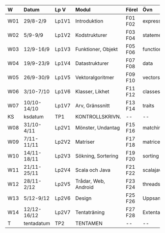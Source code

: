 | W   | Datum       | Lp V  | Modul                | Förel   | Övn         | Lab          |
|:----|:------------|:------|:---------------------|:--------|:------------|:-------------|
| W01 | 29/8-2/9    | Lp1V1 | Introduktion         | F01 F02 | expressions | textgame     |
| W02 | 5/9-9/9     | Lp1V2 | Kodstrukturer        | F03 F04 | statements  | --           |
| W03 | 12/9-16/9   | Lp1V3 | Funktioner, Objekt   | F05 F06 | functions   | turtledraw   |
| W04 | 19/9-23/9   | Lp1V4 | Datastrukturer       | F07 F08 | data        | files        |
| W05 | 26/9-30/9   | Lp1V5 | Vektoralgoritmer     | F09 F10 | vectors     | cardgame     |
| W06 | 3/10-7/10   | Lp1V6 | Klasser, Likhet      | F11 F12 | classes     | shapes       |
| W07 | 10/10-14/10 | Lp1V7 | Arv, Gränssnitt      | F13 F14 | traits      | turtlerace-T |
| KS  | ksdatum     | TP1   | KONTROLLSKRIVN.      | --      | --          | --           |
| W08 | 31/10-4/11  | Lp2V1 | Mönster, Undantag    | F15 F16 | matching    | mandelbrot   |
| W09 | 7/11-11/11  | Lp2V2 | Matriser             | F17 F18 | matrices    | maze         |
| W10 | 14/11-18/11 | Lp2V3 | Sökning, Sortering   | F19 F20 | sorting     | bank         |
| W11 | 21/11-25/11 | Lp2V4 | Scala och Java       | F21 F22 | scalajava   | scalajava-T  |
| W12 | 28/11-2/12  | Lp2V5 | Trådar, Web, Android | F23 F24 | threads     | life         |
| W13 | 5/12-9/12   | Lp2V6 | Design               | F25 F26 | Uppsamling  | Inl.Uppg.    |
| W14 | 12/12-16/12 | Lp2V7 | Tentaträning         | F27 F28 | Extenta     | --           |
| T   | tentadatum  | TP2   | TENTAMEN             | --      | --          | --           |